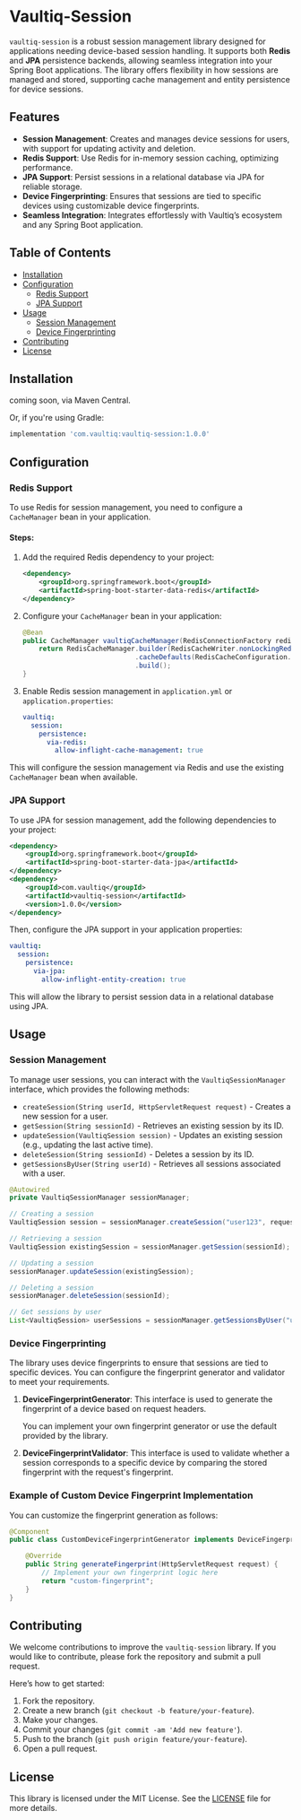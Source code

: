 # Vaultiq-Session

`vaultiq-session` is a robust session management library designed for applications needing device-based session handling. It supports both **Redis** and **JPA** persistence backends, allowing seamless integration into your Spring Boot applications. The library offers flexibility in how sessions are managed and stored, supporting cache management and entity persistence for device sessions.

## Features

- **Session Management**: Creates and manages device sessions for users, with support for updating activity and deletion.
- **Redis Support**: Use Redis for in-memory session caching, optimizing performance.
- **JPA Support**: Persist sessions in a relational database via JPA for reliable storage.
- **Device Fingerprinting**: Ensures that sessions are tied to specific devices using customizable device fingerprints.
- **Seamless Integration**: Integrates effortlessly with Vaultiq’s ecosystem and any Spring Boot application.

## Table of Contents

- [Installation](#installation)
- [Configuration](#configuration)
  - [Redis Support](#redis-support)
  - [JPA Support](#jpa-support)
- [Usage](#usage)
  - [Session Management](#session-management)
  - [Device Fingerprinting](#device-fingerprinting)
- [Contributing](#contributing)
- [License](#license)

## Installation

coming soon, via Maven Central.
<!-- To include `vaultiq-session` in your project, add the dependency to your `pom.xml`:

```xml
<dependency>
    <groupId>com.vaultiq</groupId>
    <artifactId>vaultiq-session</artifactId>
    <version>1.0.0</version>
</dependency>
```
-->

Or, if you're using Gradle:

```groovy
implementation 'com.vaultiq:vaultiq-session:1.0.0'
```

## Configuration

### Redis Support

To use Redis for session management, you need to configure a `CacheManager` bean in your application.

#### Steps:
1. Add the required Redis dependency to your project:
   ```xml
   <dependency>
       <groupId>org.springframework.boot</groupId>
       <artifactId>spring-boot-starter-data-redis</artifactId>
   </dependency>
   ```

2. Configure your `CacheManager` bean in your application:
   ```java
   @Bean
   public CacheManager vaultiqCacheManager(RedisConnectionFactory redisConnectionFactory) {
       return RedisCacheManager.builder(RedisCacheWriter.nonLockingRedisCacheWriter(redisConnectionFactory))
                               .cacheDefaults(RedisCacheConfiguration.defaultCacheConfig())
                               .build();
   }
   ```

3. Enable Redis session management in `application.yml` or `application.properties`:
   ```yaml
   vaultiq:
     session:
       persistence:
         via-redis:
           allow-inflight-cache-management: true
   ```

This will configure the session management via Redis and use the existing `CacheManager` bean when available.

### JPA Support

To use JPA for session management, add the following dependencies to your project:

```xml
<dependency>
    <groupId>org.springframework.boot</groupId>
    <artifactId>spring-boot-starter-data-jpa</artifactId>
</dependency>
<dependency>
    <groupId>com.vaultiq</groupId>
    <artifactId>vaultiq-session</artifactId>
    <version>1.0.0</version>
</dependency>
```

Then, configure the JPA support in your application properties:

```yaml
vaultiq:
  session:
    persistence:
      via-jpa:
        allow-inflight-entity-creation: true
```

This will allow the library to persist session data in a relational database using JPA.

## Usage

### Session Management

To manage user sessions, you can interact with the `VaultiqSessionManager` interface, which provides the following methods:

- `createSession(String userId, HttpServletRequest request)` - Creates a new session for a user.
- `getSession(String sessionId)` - Retrieves an existing session by its ID.
- `updateSession(VaultiqSession session)` - Updates an existing session (e.g., updating the last active time).
- `deleteSession(String sessionId)` - Deletes a session by its ID.
- `getSessionsByUser(String userId)` - Retrieves all sessions associated with a user.

```java
@Autowired
private VaultiqSessionManager sessionManager;

// Creating a session
VaultiqSession session = sessionManager.createSession("user123", request);

// Retrieving a session
VaultiqSession existingSession = sessionManager.getSession(sessionId);

// Updating a session
sessionManager.updateSession(existingSession);

// Deleting a session
sessionManager.deleteSession(sessionId);

// Get sessions by user
List<VaultiqSession> userSessions = sessionManager.getSessionsByUser("user123");
```

### Device Fingerprinting

The library uses device fingerprints to ensure that sessions are tied to specific devices. You can configure the fingerprint generator and validator to meet your requirements.

1. **DeviceFingerprintGenerator**: This interface is used to generate the fingerprint of a device based on request headers.
   
   You can implement your own fingerprint generator or use the default provided by the library.

2. **DeviceFingerprintValidator**: This interface is used to validate whether a session corresponds to a specific device by comparing the stored fingerprint with the request's fingerprint.

### Example of Custom Device Fingerprint Implementation

You can customize the fingerprint generation as follows:

```java
@Component
public class CustomDeviceFingerprintGenerator implements DeviceFingerprintGenerator {

    @Override
    public String generateFingerprint(HttpServletRequest request) {
        // Implement your own fingerprint logic here
        return "custom-fingerprint";
    }
}
```

## Contributing

We welcome contributions to improve the `vaultiq-session` library. If you would like to contribute, please fork the repository and submit a pull request. 

Here’s how to get started:

1. Fork the repository.
2. Create a new branch (`git checkout -b feature/your-feature`).
3. Make your changes.
4. Commit your changes (`git commit -am 'Add new feature'`).
5. Push to the branch (`git push origin feature/your-feature`).
6. Open a pull request.

## License

This library is licensed under the MIT License. See the [LICENSE](LICENSE) file for more details.
